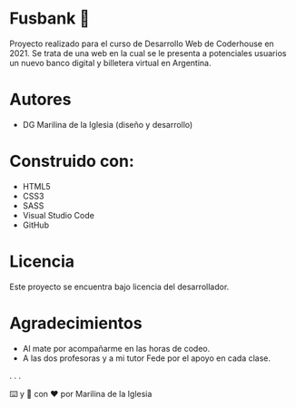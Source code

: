 # Fusbank 🚀
Proyecto realizado para el curso de Desarrollo Web de Coderhouse en 2021. Se trata de una web en la cual se le presenta a potenciales usuarios un nuevo banco digital y billetera virtual en Argentina.

# Autores
- DG Marilina de la Iglesia (diseño y desarrollo)

# Construido con:
- HTML5
- CSS3
- SASS
- Visual Studio Code
- GitHub

# Licencia
Este proyecto se encuentra bajo licencia del desarrollador.

# Agradecimientos
- Al mate por acompañarme en las horas de codeo.
- A las dos profesoras y a mi tutor Fede por el apoyo en cada clase.

.
.
.

⌨️ y :art: con :hearts: por Marilina de la Iglesia
